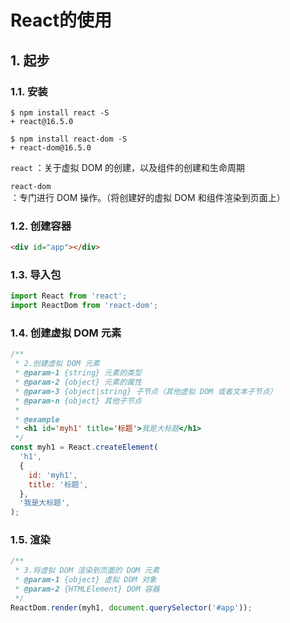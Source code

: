  # React的使用

## 1. 起步

### 1.1. 安装

```shell
$ npm install react -S
+ react@16.5.0

$ npm install react-dom -S
+ react-dom@16.5.0
```

`react` ：关于虚拟 DOM 的创建，以及组件的创建和生命周期

`react-dom` ：专门进行 DOM 操作。（将创建好的虚拟 DOM 和组件渲染到页面上）

### 1.2. 创建容器

```html
<div id="app"></div>
```

### 1.3. 导入包

```javascript
import React from 'react';
import ReactDom from 'react-dom';
```

### 1.4. 创建虚拟 DOM 元素

```javascript
/**
 * 2.创建虚拟 DOM 元素
 * @param-1 {string} 元素的类型
 * @param-2 {object} 元素的属性
 * @param-3 {object|string} 子节点（其他虚拟 DOM 或者文本子节点）
 * @param-n {object} 其他子节点
 *
 * @example
 * <h1 id='myh1' title='标题'>我是大标题</h1>
 */
const myh1 = React.createElement(
  'h1',
  {
    id: 'myh1',
    title: '标题',
  },
  '我是大标题',
);
```

### 1.5. 渲染

```javascript
/**
 * 3.将虚拟 DOM 渲染到页面的 DOM 元素
 * @param-1 {object} 虚拟 DOM 对象
 * @param-2 {HTMLElement} DOM 容器
 */
ReactDom.render(myh1, document.querySelector('#app'));
```